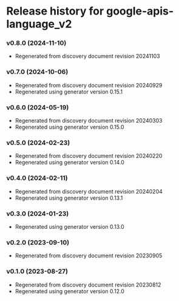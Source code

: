 # Release history for google-apis-language_v2

### v0.8.0 (2024-11-10)

* Regenerated from discovery document revision 20241103

### v0.7.0 (2024-10-06)

* Regenerated from discovery document revision 20240929
* Regenerated using generator version 0.15.1

### v0.6.0 (2024-05-19)

* Regenerated from discovery document revision 20240303
* Regenerated using generator version 0.15.0

### v0.5.0 (2024-02-23)

* Regenerated from discovery document revision 20240220
* Regenerated using generator version 0.14.0

### v0.4.0 (2024-02-11)

* Regenerated from discovery document revision 20240204
* Regenerated using generator version 0.13.1

### v0.3.0 (2024-01-23)

* Regenerated using generator version 0.13.0

### v0.2.0 (2023-09-10)

* Regenerated from discovery document revision 20230905

### v0.1.0 (2023-08-27)

* Regenerated from discovery document revision 20230812
* Regenerated using generator version 0.12.0

